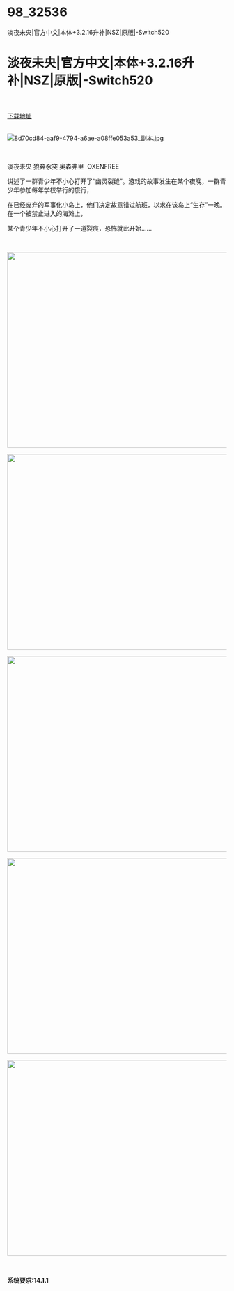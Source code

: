 # 98_32536
淡夜未央|官方中文|本体+3.2.16升补|NSZ|原版|-Switch520
# 淡夜未央|官方中文|本体+3.2.16升补|NSZ|原版|-Switch520
 <br/></br>
[下载地址](https://www.switch520.cc/article/32536 "下载地址")
<br/></br>

<p><img title="8d70cd84-aaf9-4794-a6ae-a08ffe053a53_副本.jpg" src="https://www.switch520.cc/muke_img/2022_06_07_ef4e30aba3e4a.jpg" alt="8d70cd84-aaf9-4794-a6ae-a08ffe053a53_副本.jpg"></p>
<p>&nbsp;</p>
<p>淡夜未央 狼奔豕突 奥森弗里&nbsp; OXENFREE</p>
<p>讲述了一群青少年不小心打开了“幽灵裂缝”。游戏的故事发生在某个夜晚，一群青少年参加每年学校举行的旅行，</p>
<p>在已经废弃的军事化小岛上，他们决定故意错过航班，以求在该岛上“生存”一晚。在一个被禁止进入的海滩上，</p>
<p>某个青少年不小心打开了一道裂痕，恐怖就此开始……</p>
<p>&nbsp;</p>
<p><img src="http://images.ali213.net/picfile/pic/2015/12/30/2015123044725799.jpg" alt="" width="800" height="450"></p>
<p><img loading="lazy" src="http://images.ali213.net/picfile/pic/2015/12/30/2015123044726102.jpg" alt="" width="800" height="450"></p>
<p><img loading="lazy" src="http://images.ali213.net/picfile/pic/2015/12/30/2015123044728770.jpg" alt="" width="800" height="450"></p>
<p><img loading="lazy" src="http://images.ali213.net/picfile/pic/2015/12/30/2015123044730429.jpg" alt="" width="800" height="450"></p>
<p><img loading="lazy" src="http://images.ali213.net/picfile/pic/2015/12/30/2015123044732949.jpg" alt="" width="800" height="450"></p>
<p>&nbsp;</p>
<p><strong>系统要求:14.1.1</strong></p>



